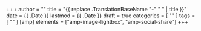 +++
author = ""
title = "{{ replace .TranslationBaseName "-" " " | title }}"
date = {{ .Date }}
lastmod = {{ .Date }}
draft = true
categories = [
  ""
]
tags = [
  ""
]
[amp]
  elements = ["amp-image-lightbox", "amp-social-share"]
+++
